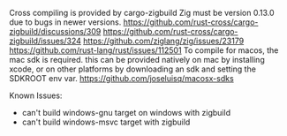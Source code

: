 Cross compiling is provided by cargo-zigbuild
Zig must be version 0.13.0 due to bugs in newer versions.
    https://github.com/rust-cross/cargo-zigbuild/discussions/309
    https://github.com/rust-cross/cargo-zigbuild/issues/324
    https://github.com/ziglang/zig/issues/23179
    https://github.com/rust-lang/rust/issues/112501
To compile for macos, the mac sdk is required.
    this can be provided natively on mac by installing xcode, 
    or on other platforms by downloading an sdk and setting the SDKROOT env var.
        https://github.com/joseluisq/macosx-sdks

Known Issues:
- can't build windows-gnu target on windows with zigbuild
- can't build windows-msvc target with zigbuild